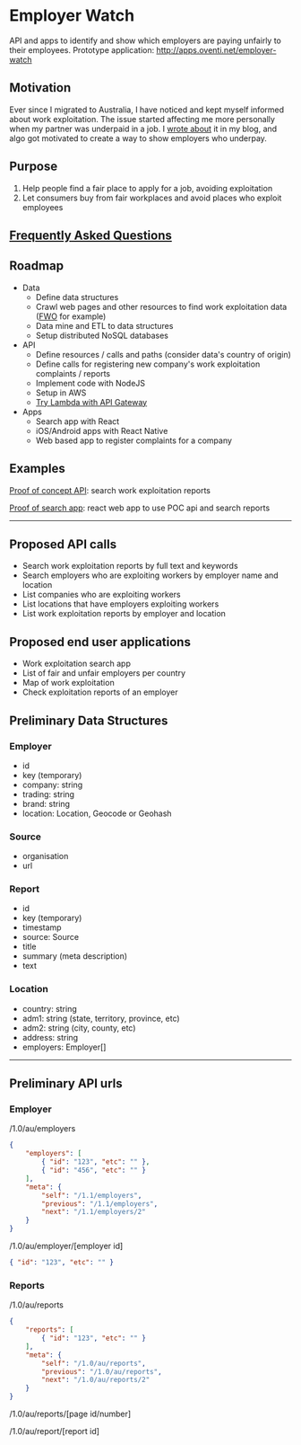 # Employer Watch
API and apps to identify and show which employers are paying unfairly to their employees.
Prototype application: http://apps.oventi.net/employer-watch

## Motivation
Ever since I migrated to Australia, I have noticed and kept myself informed about work exploitation. The issue started affecting me more personally when my partner was underpaid in a job. I [wrote about](http://15hoursahead.com/worker-exploitation-in-australia/) it in my blog, and algo got motivated to create a way to show employers who underpay.

## Purpose
1. Help people find a fair place to apply for a job, avoiding exploitation
2. Let consumers buy from fair workplaces and avoid places who exploit employees

## [Frequently Asked Questions](docs/faq.md)

## Roadmap
* Data
  * Define data structures
  * Crawl web pages and other resources to find work exploitation data ([FWO](https://www.fairwork.gov.au/about-us/news-and-media-releases) for example)
  * Data mine and ETL to data structures
  * Setup distributed NoSQL databases
* API
  * Define resources / calls and paths (consider data's country of origin)
  * Define calls for registering new company's work exploitation complaints / reports
  * Implement code with NodeJS
  * Setup in AWS
  * [Try Lambda with API Gateway](http://docs.aws.amazon.com/apigateway/latest/developerguide/getting-started.html)
* Apps
  * Search app with React
  * iOS/Android apps with React Native
  * Web based app to register complaints for a company

## Examples

[Proof of concept API](./api): search work exploitation reports

[Proof of search app](./apps/search): react web app to use POC api and search reports

----

## Proposed API calls
- Search work exploitation reports by full text and keywords
- Search employers who are exploiting workers by employer name and location
- List companies who are exploiting workers
- List locations that have employers exploiting workers
- List work exploitation reports by employer and location

## Proposed end user applications
- Work exploitation search app
- List of fair and unfair employers per country
- Map of work exploitation
- Check exploitation reports of an employer

## Preliminary Data Structures

### Employer
- id
- key (temporary)
- company: string
- trading: string
- brand: string
- location: Location, Geocode or Geohash

### Source
- organisation
- url

### Report
- id
- key (temporary)
- timestamp
- source: Source
- title
- summary (meta description)
- text

### Location
- country: string
- adm1: string (state, territory, province, etc)
- adm2: string (city, county, etc)
- address: string
- employers: Employer[]

----

## Preliminary API urls

### Employer
/1.0/au/employers
```json
{
    "employers": [
        { "id": "123", "etc": "" },
        { "id": "456", "etc": "" }
    ],
    "meta": {
        "self": "/1.1/employers",
        "previous": "/1.1/employers",
        "next": "/1.1/employers/2"
    }
}
```

/1.0/au/employer/[employer id]
```json
{ "id": "123", "etc": "" }
```

### Reports

/1.0/au/reports
```json
{
    "reports": [
        { "id": "123", "etc": "" }
    ],
    "meta": {
        "self": "/1.0/au/reports",
        "previous": "/1.0/au/reports",
        "next": "/1.0/au/reports/2"
    }
}
```

/1.0/au/reports/[page id/number]

/1.0/au/report/[report id]
